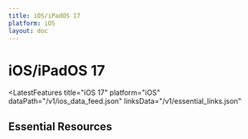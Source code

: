 ```yaml
---
title: iOS/iPadOS 17
platform: iOS
layout: doc
---
```


<script setup>
import LatestFeatures from '../../.vitepress/theme/components/LatestFeatures.vue'
import SecurityInfo from '../../.vitepress/theme/components/SecurityInfo.vue'
import LinksComponent from '../../.vitepress/theme/components/LinksComponent.vue'
import linksData from '@v1/essential_links.json'
</script>

# iOS/iPadOS 17

<LatestFeatures 
  title="iOS 17" 
  platform="iOS"
  dataPath="/v1/ios_data_feed.json" 
  linksData="/v1/essential_links.json"
>
</LatestFeatures>

<SecurityInfo 
  title="iOS 17" 
  platform="iOS" 
  dataPath="/v1/ios_data_feed.json" 
/>

## Essential Resources

<LinksComponent
  title="iOS 17"
  platform="iOS"
  :linksData="linksData"
/>
